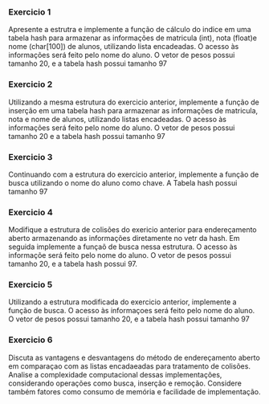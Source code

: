 ### Exercicio 1 
Apresente a estrutra e implemente a função de cálculo do indice em uma tabela hash para armazenar as informações de matricula (int), nota (float)e nome (char[100]) de alunos, utilizando lista encadeadas. O acesso às informações será feito pelo nome do aluno. O vetor de pesos possui tamanho 20, e a tabela hash possui tamanho 97 


### Exercicio 2
Utilizando a mesma estrutura do exercicio anterior, implemente a função de inserção em uma tabela hash para armazenar as informações de matricula, nota e nome de alunos, utilizando listas encadeadas. O acesso às informações será feito pelo nome do aluno. O vetor de pesos possui tamanho 20 e a tabela hash possui tamanho 97 

### Exercicio 3
Continuando com a estrutura do exercicio anterior, implemente a função de busca utilizando o nome do aluno como chave. A Tabela hash possui tamanho 97 

### Exercicio 4
Modifique a estrutura de colisões do exericio anterior para endereçamento aberto armazenando as informações diretamente no vetr da hash. Em seguida implemente a funçaõ de busca nessa estrutura. O acesso às informaçõe será feito pelo nome do aluno. O vetor de pesos possui tamanho 20, e a tabela hash possui 97. 

### Exercicio 5
Utilizando a estrutura modificada do exercicio anterior, implemente a função de busca. O acesso às informaçoes será feito pelo nome do aluno. O vetor de pesos possui tamanho 20, e a tabela hash possui tamanho 97 

### Exercicio 6
Discuta as vantagens e desvantagens do método de endereçamento aberto em comparaçao com as listas encadaeadas para tratamento de colisões. Analise a complexidade computacional dessas implementações, considerando operações como busca, inserção e remoção. Considere também fatores como consumo de memória e facilidade de implementação. 

